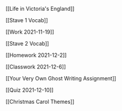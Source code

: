 [[Life in Victoria's England]]

[[Stave 1 Vocab]]

[[Work 2021-11-19]]

[[Stave 2 Vocab]]

[[Homework 2021-12-2]]

[[Classwork 2021-12-6]]

[[Your Very Own Ghost Writing Assignment]]

[[Quiz 2021-12-10]]

[[Christmas Carol Themes]]